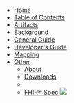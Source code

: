 <div class="segment" id="segment-navbar">
  <div id="stripe"></div>
  <div class="container">
    <nav class="navbar navbar-inverse">
      <div class="container">
        <div class="nav-collapse collapse navbar-inverse-collapse">
          <ul class="nav navbar-nav">
            <li><a href="content.html">Home</a></li>
            <li><a href="content-toc.html">Table of Contents</a></li>
            <li><a href="content-artifacts.html">Artifacts</a></li>
            <li><a href="content-background.html">Background</a></li>
            <li><a href="content-general-guide.html">General Guide</a></li>
            <li><a href="content-developer-guide.html">Developer's Guide</a></li>
            <li><a href="content-mapping.html">Mapping</a></li>
             <li class="dropdown">
              <a href="#" class="dropdown-toggle" data-toggle="dropdown">Other <b class="caret"></b></a>
              <ul class="dropdown-menu">
                <li><a href="content-about.html">About</a></li>
                <li><a href="content-downloads.html">Downloads</a></li>
                <li class="divider"></li>
                <li>
                  <a target="_blank" href="{{site.data.fhir.path}}index.html">
                    FHIR® Spec <img src="external.png" style="text-align: baseline"/>
                  </a>
                </li>
              </ul>
            </li>
          </ul>
        </div>
      </div>
    </nav>
  </div>
</div>

<style>
  .no-number {
    --heading-prefix: none;
  }
</style>